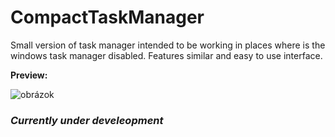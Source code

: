 # CompactTaskManager


Small version of task manager intended to be working in places where is the windows task manager disabled. Features similar and easy to use interface.

**Preview:**

![obrázok](https://user-images.githubusercontent.com/74670743/139955034-09526e39-21ab-4ecb-a4d4-0cf66fba92fd.png)

### *Currently under develeopment*
